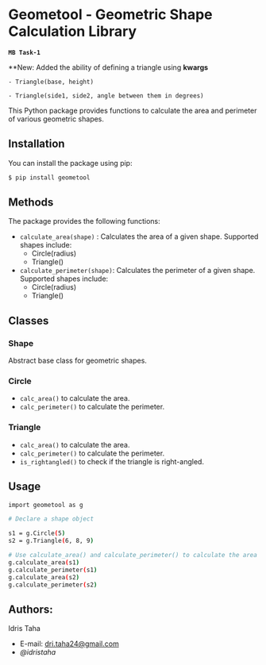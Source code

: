 # Geometool - Geometric Shape Calculation Library

**```MB Task-1```**

**New: Added the ability of defining a triangle using **kwargs** 

    - Triangle(base, height) 

    - Triangle(side1, side2, angle between them in degrees)


This Python package provides functions to calculate the area and perimeter of various geometric shapes.

## Installation

You can install the package using pip:

```bash
$ pip install geometool
```

## Methods

The package provides the following functions:

- `calculate_area(shape)` : Calculates the area of a given shape. Supported shapes include:
    - Circle(radius)
    - Triangle()
- `calculate_perimeter(shape)`: Calculates the perimeter of a given shape. Supported shapes include:
    - Circle(radius)
    - Triangle()

## Classes

### Shape
Abstract base class for geometric shapes.

### Circle
- `calc_area()` to calculate the area.
- `calc_perimeter()` to calculate the perimeter.

### Triangle
- `calc_area()` to calculate the area.
- `calc_perimeter()` to calculate the perimeter.
- `is_rightangled()` to check if the triangle is right-angled.


## Usage

```bash
import geometool as g

# Declare a shape object 

s1 = g.Circle(5)
s2 = g.Triangle(6, 8, 9)

# Use calculate_area() and calculate_perimeter() to calculate the area and perimeter of the object
g.calculate_area(s1)
g.calculate_perimeter(s1)
g.calculate_area(s2)
g.calculate_perimeter(s2)
```


## Authors: 
Idris Taha
- E-mail: dri.taha24@gmail.com
- *@idristaha*